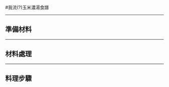 #我流(?)玉米濃湯食譜

----------------------
準備材料
----------------------


----------------------
材料處理
----------------------



----------------------
料理步驟
----------------------
